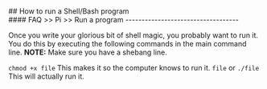 <br>
<br>
## How to run a Shell/Bash program
<br>
#### FAQ >> Pi >> Run a program
-----------------------------------

  Once you write your glorious bit of shell magic, you probably want
to run it. You do this by executing the following commands in the main
command line. **NOTE:** Make sure you have a shebang line.

`chmod +x file`
This makes it so the computer knows to run it.
`file` or `./file`
This will actually run it.

